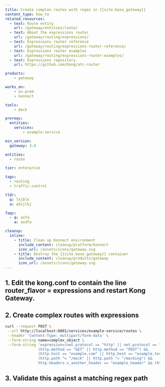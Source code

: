 ```yaml
---
title: Create complex routes with regex in {{site.base_gateway}}
content_type: how_to
related_resources:
  - text: Route entity
    url: /gateway/entities/route/
  - text: About the expressions router
    url: /gateway/routing/expressions/
  - text: Expressions router reference
    url: /gateway/routing/expressions-router-reference/
  - text: Expressions router examples
    url: /gateway/routing/expressions-router-examples/
  - text: Expressions repository
    url: https://github.com/Kong/atc-router

products:
    - gateway

works_on:
    - on-prem
    - konnect

tools:
    - deck

prereqs:
  entities:
    services:
        - example-service

min_version:
  gateway: 3.0

entities:
  - route

tier: enterprise

tags:
  - routing
  - traffic-control

tldr:
  q: lkjblk
  a: aksjlkj

faqs:
  - q: asfa
    a: asdfa

cleanup:
  inline:
    - title: Clean up Konnect environment
      include_content: cleanup/platform/konnect
      icon_url: /assets/icons/gateway.svg
    - title: Destroy the {{site.base_gateway}} container
      include_content: cleanup/products/gateway
      icon_url: /assets/icons/gateway.svg
---
```


<!--outlines:

Configuring routes using expressions allows for more flexibility and better performance when dealing with complex or large configurations. This how-to guide explains how to switch to the expressions router and how to configure routes with the new expressive domain specific language. 

How to:
- how do I configure it alongside the other entities it relies on? 
- since regex is a common use case, I'd like to see that.
-->

## 1. Edit the kong.conf to contain the line router_flavor = expressions and restart Kong Gateway.

## 2. Create complex routes with expressions

```sh
curl --request POST \
 --url http://localhost:8001/services/example-service/routes \
 --header 'Content-Type: multipart/form-data' \
 --form-string name=complex_object \
 --form-string 'expression=(net.protocol == "http" || net.protocol == "https") &&
               (http.method == "GET" || http.method == "POST") &&
               (http.host == "example.com" || http.host == "example.test") &&
               (http.path ^= "/mock" || http.path ^= "/mocking") &&
               http.headers.x_another_header == "example_header" && (http.headers.x_my_header == "example" || http.headers.x_my_header == "example2")'
```

## 3. Validate this against a matching regex path